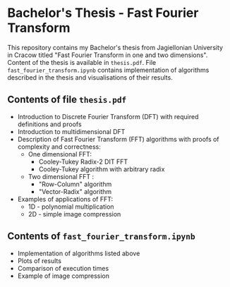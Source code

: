 # Bachelor's Thesis - Fast Fourier Transform

This repository contains my Bachelor's thesis from Jagiellonian University in Cracow titled "Fast Fourier Transform in one and two dimensions". Content of the thesis is available in `thesis.pdf`. File `fast_fourier_transform.ipynb` contains implementation of algorithms described in the thesis and visualisations of their results. 

## Contents of file `thesis.pdf`

- Introduction to Discrete Fourier Transform (DFT) with required definitions and proofs
- Introduction to multidimensional DFT
- Description of Fast Fourier Transform (FFT) algorithms with proofs of complexity and correctness:
    - One dimensional FFT:
        - Cooley-Tukey Radix-2 DIT FFT
        - Cooley-Tukey algorithm with arbitrary radix
    - Two dimensional FFT :
        - "Row-Column" algorithm
        - "Vector-Radix" algorithm
- Examples of applications of FFT:
    - 1D - polynomial multiplication
    - 2D - simple image compression

## Contents of `fast_fourier_transform.ipynb`

- Implementation of algorithms listed above
- Plots of results
- Comparison of execution times
- Example of image compression 
